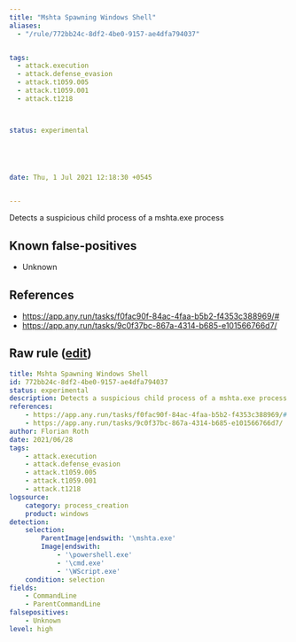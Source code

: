 ```yaml
---
title: "Mshta Spawning Windows Shell"
aliases:
  - "/rule/772bb24c-8df2-4be0-9157-ae4dfa794037"


tags:
  - attack.execution
  - attack.defense_evasion
  - attack.t1059.005
  - attack.t1059.001
  - attack.t1218



status: experimental





date: Thu, 1 Jul 2021 12:18:30 +0545


---
```


Detects a suspicious child process of a mshta.exe process

<!--more-->


## Known false-positives

* Unknown



## References

* https://app.any.run/tasks/f0fac90f-84ac-4faa-b5b2-f4353c388969/#
* https://app.any.run/tasks/9c0f37bc-867a-4314-b685-e101566766d7/


## Raw rule ([edit](https://github.com/SigmaHQ/sigma/edit/master/rules/windows/process_creation/proc_creation_win_shell_spawn_mshta.yml))
```yaml
title: Mshta Spawning Windows Shell
id: 772bb24c-8df2-4be0-9157-ae4dfa794037
status: experimental
description: Detects a suspicious child process of a mshta.exe process
references:
    - https://app.any.run/tasks/f0fac90f-84ac-4faa-b5b2-f4353c388969/#
    - https://app.any.run/tasks/9c0f37bc-867a-4314-b685-e101566766d7/
author: Florian Roth
date: 2021/06/28
tags:
    - attack.execution
    - attack.defense_evasion
    - attack.t1059.005
    - attack.t1059.001
    - attack.t1218    
logsource:
    category: process_creation
    product: windows
detection:
    selection:
        ParentImage|endswith: '\mshta.exe'
        Image|endswith:
            - '\powershell.exe'
            - '\cmd.exe'
            - '\WScript.exe'
    condition: selection
fields:
    - CommandLine
    - ParentCommandLine
falsepositives:
    - Unknown
level: high

```
